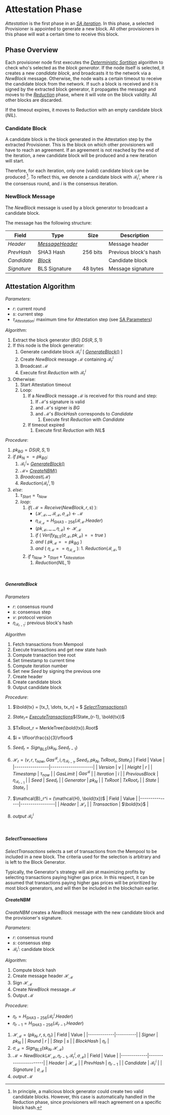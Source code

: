 # Attestation Phase
*Attestation* is the first phase in an [*SA iteration*](../README.md#workflow).
In this phase, a selected Provisioner is appointed to generate a new block. All other provisioners in this phase will wait a certain time to receive this block. 

## Phase Overview
Each provisioner node first executes the [*Deterministic Sortition*](../sortition/) algorithm to check who's selected as the *block generator*. If the node itself is selected, it creates a new *candidate block*, and broadcasts it to the network via a $NewBlock$ message.
Otherwise, the node waits a certain timeout to receive the candidate block from the network. If such a block is received and it is signed by the extracted block generator, it propagates the message and moves to the [*Reduction*](../reduction/) phase, where it will vote on the block validity. All other blocks are discarded.

If the timeout expires, it moves to Reduction with an empty candidate block ($NIL$).


<!-- TODO: Block Generator -->

### Candidate Block
A candidate block is the block generated in the Attestation step by the extracted Provisioner. This is the block on which other provisioners will have to reach an agreement. If an agreement is not reached by the end of the iteration, a new candidate block will be produced and a new iteration will start.

Therefore, for each iteration, only one (valid) candidate block can be produced [^1]. To reflect this, we denote a candidate block with $\mathcal{B}_r^i$, where $r$ is the consensus round, and $i$ is the consensus iteration.

### NewBlock Message
The $NewBlock$ message is used by a block generator to broadcast a candidate block.

The message has the following structure:

| Field       | Type                  | Size     | Description           |
|-------------|-----------------------|----------|-----------------------|
| $Header$    | [$MessageHeader$][mh] |          | Message header        |
| $PrevHash$  | SHA3 Hash             | 256 bits | Previous block's hash |
| $Candidate$ | [$Block$][b]          |          | Candidate block       |
| $Signature$ | BLS Signature         | 48 bytes | Message signature     |

## Attestation Algorithm
*Parameters*: 
 - $r$: current round
 - $s$: current step
 - $\tau_{Attestation}$: maximum time for Attestation step (see [SA Parameters](../README.md#parameters))

*Algorithm*:
1. Extract the block generator ($BG$) $DS(R,S,1)$
2. If this node is the block generator:
   1. Generate candidate block $\mathcal{B}_r^i$ [ [$GenerateBlock()$](#generateblock) ]
   2. Create $NewBlock$ message $\mathcal{M}$ containing $\mathcal{B}_r^i$
   3. Broadcast $\mathcal{M}$
   4. Execute first $Reduction$ with $\mathcal{B}_r^i$
3. Otherwise:
   1. Start Attestation timeout
   2. Loop:
      1. If a $NewBlock$ message $\mathcal{M}$ is received for this round and step:
         1. If $\mathcal{M}$'s signature is valid
         2. and $\mathcal{M}$'s signer is $BG$
         3. and $\mathcal{M}$'s $BlockHash$ corresponds to $Candidate$
            1. Execute first $Reduction$ with $Candidate$
      2. If timeout expired
         1. Execute first $Reduction$ with $NIL$$

*Procedure*:
1. $pk_{BG} = DS(R,S,1)$
2. $if \text{ } pk_N == pk_{BG}$:
   1. $\mathcal{B}_r^i =$ [$GenerateBlock()$](#generateblock)
   2. $\mathcal{M} =$ [$CreateNBM()$](#createnbm)
   3. $Broadcast(\mathcal{M})$
   4. $Reduction(\mathcal{B}_r^i, 1)$
3. $else$:
   1. $\tau_{Start} = \tau_{Now}$
   2. $loop$:
      1. $if (\text{ } \mathcal{M} = Receive(NewBlock,r,s) \text{ })$:
         - $(\mathcal{H}_\mathcal{M},\_,\mathcal{B}_\mathcal{M},\sigma_\mathcal{M}) \leftarrow \mathcal{M}$
         - $\eta_{\mathcal{B}_\mathcal{M}} = H_{SHA3-256}(\mathcal{B}_\mathcal{M}.Header)$
         - $(pk_\mathcal{M},\_,\_,\eta_\mathcal{M}) \leftarrow \mathcal{H}_\mathcal{M}$
         1. $if \text{ }(\text{ } Verify_{BLS}(\sigma_\mathcal{M}, pk_\mathcal{M}) == true \text{ })$
         2. $and \text{ }(\text{ } pk_\mathcal{M} == pk_{BG} \text{ })$
         3. $and \text{ } (\text{ }\eta_\mathcal{M} == \eta_{\mathcal{B}_\mathcal{M}} \text{ })$:
                1. $Reduction(\mathcal{B}_\mathcal{M}, 1)$
      2. $if \text{ } \tau_{Now} > \tau_{Start}+\tau_{Attestation}$
         1. $Reduction(NIL, 1)$

<p><br></p>

##### GenerateBlock
*Parameters*
- $r$: consensus round
- $s$: consensus step
- $v$: protocol version
- $\eta_{\mathcal{B}_{r-1}}$: previous block's hash

*Algorithm*
1. Fetch transactions from Mempool
2. Execute transactions and get new state hash
3. Compute transaction tree root
4. Set timestamp to current time
5. Compute iteration number
6. Set new $Seed$ by signing the previous one
7. Create header
8. Create candidate block
9. Output candidate block

*Procedure*:
1. $\bold{tx} = [tx_1, \dots, tx_n] = $ [$SelectTransactions()$](#selecttransactions)
2. $State_r =$ [$ExecuteTransactions$](../../vm)$(State_{r-1}, \bold{tx})$
3. $TxRoot_r = MerkleTree(\bold{tx}).Root$
4. $i = \lfloor\frac{s}{3}\rfloor$
5. $Seed_r = Sign_{BLS}(sk_N, Seed_{r-1})$
6. $\mathcal{H}_r = (v,r,\tau_{now},Gas^{\mathcal{B}},i,\eta_{\mathcal{B}_{r-1}},Seed_r,pk_N,TxRoot_r,State_r)$
    | Field           | Value               | 
    |-----------------|---------------------|
    | $Version$       | $v$                 |
    | $Height$        | $r$                 |
    | $Timestamp$     | $\tau_{now}$        |
    | $GasLimit$      | $Gas^{\mathcal{B}}$ |
    | $Iteration$     | $i$                 |
    | $PreviousBlock$ | $\eta_{\mathcal{B}_{r-1}}$ |
    | $Seed$          | $Seed_r$            |
    | $Generator$     | $pk_N$              |
    | $TxRoot$        | $TxRoot_r$          |
    | $State$         | $State_r$           |

    <!-- | $Header Hash           | string | -->
    <!-- | Certificate           |    ?   | -->
7. $\mathcal{B}_r^i = (\mathcal{H}, \bold{tx})$
    | Field         | Value           | 
    |---------------|-----------------|
    | $Header$      | $\mathcal{H}_r$ |
    | $Transaction$ | $\bold{tx}$     |
8. $output \text{ } \mathcal{B}_r^i$

<p><br></p>

##### SelectTransactions
$SelectTransactions$ selects a set of transactions from the Mempool to be included in a new block.
The criteria used for the selection is arbitrary and is left to the Block Generator.

Typically, the Generator's strategy will aim at maximizing profits by selecting transactions paying higher gas price.
In this respect, it can be assumed that transactions paying higher gas prices will be prioritized by most block generators, and will then be included in the blockchain earlier.

<!-- TODO: In our implementation:
To ease this process, transactions in the Mempool are ordered by their gas price. -->

##### CreateNBM
$CreateNBM$ creates a $NewBlock$ message with the new candidate block and the provisioner's signature.

*Parameters*:
  - $r$: consensus round
  - $s$: consensus step
  - $\mathcal{B}_r^i$: candidate block

*Algorithm*:
1. Compute block hash
2. Create message header $\mathcal{H}_\mathcal{M}$
3. Sign $\mathcal{H}_\mathcal{M}$
4. Create $NewBlock$ message $\mathcal{M}$
5. Output $\mathcal{M}$


*Procedure*:
- $\eta_r = H_{SHA3-256}(\mathcal{B}_r^i.Header)$
- $\eta_{r-1} = H_{SHA3-256}(\mathcal{B}_{r-1}.Header)$
1. $\mathcal{H}_\mathcal{M} = (pk_N, r, s, \eta_r)$
    | Field       | Value    | 
    |-------------|----------|
    | $Signer$    | $pk_N$   |
    | $Round$     | $r$      |
    | $Step$      | $s$      |
    | $BlockHash$ | $\eta_r$ |
2. $\sigma_\mathcal{M} = Sign_{BLS}(sk_N, \mathcal{H}_\mathcal{M})$
3. $\mathcal{M} = NewBlock(\mathcal{H}_\mathcal{M},\eta_{r-1},\mathcal{B}_r^i, \sigma_\mathcal{M})$
    | Field       | Value                | 
    |-------------|----------------------|
    | $Header$    | $\mathcal{H}_\mathcal{M}$        |
    | $PrevHash$  | $\eta_{r-1}$         |
    | $Candidate$ | $\mathcal{B}_r^i$    |
    | $Signature$ | $\sigma_\mathcal{M}$ |
4. $output \text{ } \mathcal{M}$


<!-- FOOTNOTES -->
[^1]: In principle, a malicious block generator could create two valid candidate blocks. However, this case is automatically handled in the Reduction phase, since provisioners will reach agreement on a specific block hash.

<!--  -->
[mh]: ../README.md#consensus-message-header
[b]: ../../blockchain/README.md#block-structure
